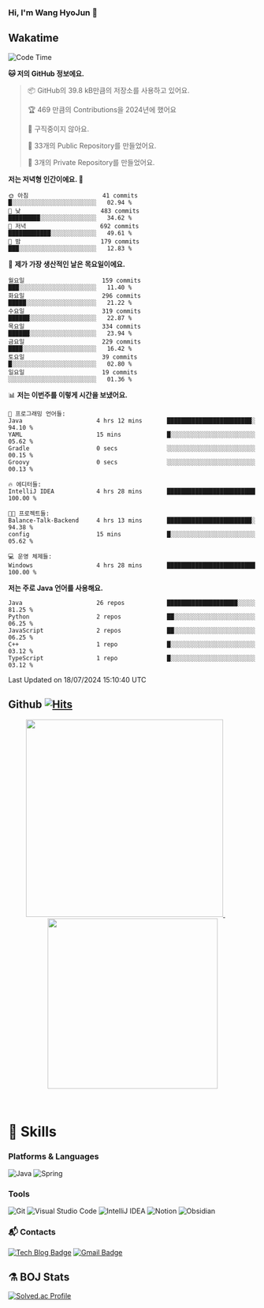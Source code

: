 ### Hi, I'm Wang HyoJun 👋

## Wakatime
<!--START_SECTION:waka-->
![Code Time](http://img.shields.io/badge/Code%20Time-223%20hrs%2054%20mins-blue)

**🐱 저의 GitHub 정보에요.** 

> 📦 GitHub의 39.8 kB만큼의 저장소를 사용하고 있어요. 
 > 
> 🏆 469 만큼의 Contributions을 2024년에 했어요
 > 
> 🚫 구직중이지 않아요.
 > 
> 📜 33개의 Public Repository를 만들었어요. 
 > 
> 🔑 3개의 Private Repository를 만들었어요. 
 > 
**저는 저녁형 인간이에요. 🦉** 

```text
🌞 아침                     41 commits          █░░░░░░░░░░░░░░░░░░░░░░░░   02.94 % 
🌆 낮　                     483 commits         █████████░░░░░░░░░░░░░░░░   34.62 % 
🌃 저녁                     692 commits         ████████████░░░░░░░░░░░░░   49.61 % 
🌙 밤　                     179 commits         ███░░░░░░░░░░░░░░░░░░░░░░   12.83 % 
```
📅 **제가 가장 생산적인 날은 목요일이에요.** 

```text
월요일                      159 commits         ███░░░░░░░░░░░░░░░░░░░░░░   11.40 % 
화요일                      296 commits         █████░░░░░░░░░░░░░░░░░░░░   21.22 % 
수요일                      319 commits         ██████░░░░░░░░░░░░░░░░░░░   22.87 % 
목요일                      334 commits         ██████░░░░░░░░░░░░░░░░░░░   23.94 % 
금요일                      229 commits         ████░░░░░░░░░░░░░░░░░░░░░   16.42 % 
토요일                      39 commits          █░░░░░░░░░░░░░░░░░░░░░░░░   02.80 % 
일요일                      19 commits          ░░░░░░░░░░░░░░░░░░░░░░░░░   01.36 % 
```


📊 **저는 이번주를 이렇게 시간을 보냈어요.** 

```text
💬 프로그래밍 언어들: 
Java                     4 hrs 12 mins       ████████████████████████░   94.10 % 
YAML                     15 mins             █░░░░░░░░░░░░░░░░░░░░░░░░   05.62 % 
Gradle                   0 secs              ░░░░░░░░░░░░░░░░░░░░░░░░░   00.15 % 
Groovy                   0 secs              ░░░░░░░░░░░░░░░░░░░░░░░░░   00.13 % 

🔥 에디터들: 
IntelliJ IDEA            4 hrs 28 mins       █████████████████████████   100.00 % 

🐱‍💻 프로젝트들: 
Balance-Talk-Backend     4 hrs 13 mins       ████████████████████████░   94.38 % 
config                   15 mins             █░░░░░░░░░░░░░░░░░░░░░░░░   05.62 % 

💻 운영 체제들: 
Windows                  4 hrs 28 mins       █████████████████████████   100.00 % 
```

**저는 주로 Java 언어를 사용해요.** 

```text
Java                     26 repos            ████████████████████░░░░░   81.25 % 
Python                   2 repos             ██░░░░░░░░░░░░░░░░░░░░░░░   06.25 % 
JavaScript               2 repos             ██░░░░░░░░░░░░░░░░░░░░░░░   06.25 % 
C++                      1 repo              █░░░░░░░░░░░░░░░░░░░░░░░░   03.12 % 
TypeScript               1 repo              █░░░░░░░░░░░░░░░░░░░░░░░░   03.12 % 
```




 Last Updated on 18/07/2024 15:10:40 UTC
<!--END_SECTION:waka-->

## Github [![Hits](https://hits.seeyoufarm.com/api/count/incr/badge.svg?url=https%3A%2F%2Fgithub.com%2Fgywns0417%2Fhit-counter&count_bg=%239AEB68&title_bg=%23B1D1F7&icon=&icon_color=%23E7E7E7&title=hits&edge_flat=false)](https://hits.seeyoufarm.com)

<p align="center">
  <a href="https://github.com/gywns0417">
    <img src="https://github-readme-stats.vercel.app/api?username=gywns0417&show_icons=true&theme=catppuccin_latte" width="400" style="max-width:100%;" />
  </a>
  &nbsp;
  &nbsp;
  &nbsp;
  &nbsp;
  <a href="https://github.com/gywns0417">
    <img src="https://github-readme-stats.vercel.app/api/top-langs/?username=gywns0417&layout=compact&show_icons=true&show_owner=true&theme=nord" width="345" style="max-width:100%;"/>
  </a>
</p>

<br>

# 💪 Skills
### Platforms & Languages
![Java](https://img.shields.io/badge/Java-007396.svg?&style=for-the-badge&logo=Java&logoColor=white)
![Spring](https://img.shields.io/badge/Spring-6DB33F.svg?&style=for-the-badge&logo=Spring&logoColor=white)

### Tools
![Git](https://img.shields.io/badge/Git-F05032.svg?&style=for-the-badge&logo=Git&logoColor=white)
![Visual Studio Code](https://img.shields.io/badge/Visual%20Studio%20Code-007ACC.svg?&style=for-the-badge&logo=Visual%20Studio%20Code&logoColor=white)
![IntelliJ IDEA](https://img.shields.io/badge/IntelliJ%20IDEA-000000.svg?&style=for-the-badge&logo=IntelliJ%20IDEA&logoColor=white)
![Notion](https://img.shields.io/badge/Notion-000000.svg?&style=for-the-badge&logo=Notion&logoColor=white)
![Obsidian](https://img.shields.io/badge/Obsidian-7C3AED.svg?&style=for-the-badge&logo=Obsidian&logoColor=white)


### :mailbox_with_mail: Contacts
[![Tech Blog Badge](http://img.shields.io/badge/-Tech%20blog-black?style=flat-square&logo=github&link=https://king-dev.tistory.com/)](https://king.tistory.com/)
[![Gmail Badge](https://img.shields.io/badge/Gmail-d14836?style=flat-square&logo=Gmail&logoColor=white&link=mailto:gywns0417@gmail.com)](mailto:gywns0417@gmail.com)

## ⚗️ BOJ Stats

[![Solved.ac Profile](http://mazassumnida.wtf/api/v2/generate_badge?boj=gywns0417)](https://solved.ac/gywns0417/)
